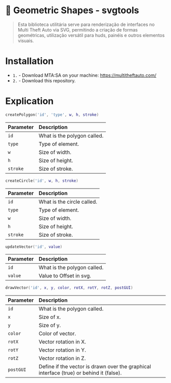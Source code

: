 # 📐 Geometric Shapes - svgtools

> Esta biblioteca utilitária serve para renderização de interfaces no Multi Theft Auto via SVG, permitindo a criação de formas geométricas, utilização versátil para huds, painéis e outros elementos visuais.

# Installation
- `1.` - Download MTA:SA on your machine: https://multitheftauto.com/
- `2.` - Download this repository.

# Explication

```lua
createPolygon('id', 'type', w, h, stroke)
```

| Parameter | Description                   |
| :-------- | :---------------------------- |
| `id`      | What is the polygon called.   |
| `type`    | Type of element.              |
| `w`       | Size of width.                |
| `h`       | Size of height.               |
| `stroke`  | Size of stroke.               |

```lua
createCircle('id', w, h, stroke)
```

| Parameter | Description                   |
| :-------- | :---------------------------- |
| `id`      | What is the circle called.    |
| `type`    | Type of element.              |
| `w`       | Size of width.                |
| `h`       | Size of height.               |
| `stroke`  | Size of stroke.               |

```lua
updateVector('id', value)
```

| Parameter | Description                   |
| :-------- | :---------------------------- |
| `id`      | What is the polygon called.   |
| `value`   | Value to Offset in svg.       |

```lua
drawVector('id', x, y, color, rotX, rotY, rotZ, postGUI)
```

| Parameter | Description                   |
| :-------- | :---------------------------- |
| `id`      | What is the polygon called.   |
| `x`       | Size of x.                    |
| `y`       | Size of y.                    |
| `color`   | Color of vector.              |
| `rotX`    | Vector rotation in X.         |
| `rotY`    | Vector rotation in Y.         |
| `rotZ`    | Vector rotation in Z.         |
| `postGUI` | Define if the vector is drawn over the graphical interface (true) or behind it (false). |
